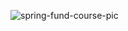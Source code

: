 ![spring-fund-course-pic](https://github.com/user-attachments/assets/d81e6a12-ebd5-4cfb-8f8a-47aa928234bc)
